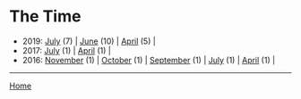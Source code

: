 # The Time

  * 2019: 
      [July](./the-time-2019-07.md) (7) | 
      [June](./the-time-2019-06.md) (10) | 
      [April](./the-time-2019-04.md) (5) | 
  * 2017: 
      [July](./the-time-2017-07.md) (1) | 
      [April](./the-time-2017-04.md) (1) | 
  * 2016: 
      [November](./the-time-2016-11.md) (1) | 
      [October](./the-time-2016-10.md) (1) | 
      [September](./the-time-2016-09.md) (1) | 
      [July](./the-time-2016-07.md) (1) | 
      [April](./the-time-2016-04.md) (1) | 

----

[Home](../)
